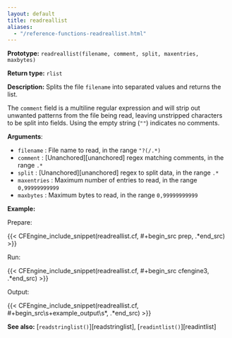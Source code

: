```yaml
---
layout: default
title: readreallist
aliases:
  - "/reference-functions-readreallist.html"
---
```


**Prototype:** `readreallist(filename, comment, split, maxentries, maxbytes)`<br>

**Return type:** `rlist`

**Description:** Splits the file `filename` into separated
values and returns the list.

The `comment` field is a multiline regular expression and will strip out
unwanted patterns from the file being read, leaving unstripped characters to be
split into fields. Using the empty string (`""`) indicates no comments.

**Arguments**:

- `filename` : File name to read, in the range `"?(/.*)`
- `comment` : [Unanchored][unanchored] regex matching comments, in the range `.*`
- `split` : [Unanchored][unanchored] regex to split data, in the range `.*`
- `maxentries` : Maximum number of entries to read, in the range
  `0,99999999999`
- `maxbytes` : Maximum bytes to read, in the range `0,99999999999`

**Example:**

Prepare:

{{< CFEngine_include_snippet(readreallist.cf, #\+begin_src prep, .*end_src) >}}

Run:

{{< CFEngine_include_snippet(readreallist.cf, #\+begin_src cfengine3, .*end_src) >}}

Output:

{{< CFEngine_include_snippet(readreallist.cf, #\+begin_src\s+example_output\s*, .*end_src) >}}

**See also:** [`readstringlist()`][readstringlist], [`readintlist()`][readintlist]
